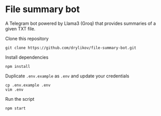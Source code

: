 # File summary bot

A Telegram bot powered by Llama3 (Groq) that provides summaries of a given TXT file.

Clone this repository

```
git clone https://github.com/drylikov/file-summary-bot.git
```

Install dependencies

```
npm install
```

Duplicate `.env.example` as `.env` and update your credentials

```
cp .env.example .env
vim .env
```

Run the script

```
npm start
```
